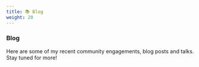 ```yaml
---
title: 📚 Blog
weight: 20
---
```


### Blog

Here are some of my recent community engagements, blog posts and talks. Stay tuned for more!
